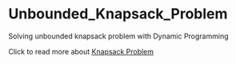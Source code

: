 # Unbounded_Knapsack_Problem

Solving unbounded knapsack problem with Dynamic Programming

Click to read more about [Knapsack Problem](https://en.wikipedia.org/wiki/Knapsack_problem) 
